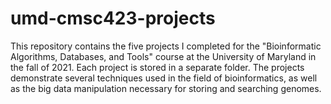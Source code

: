 # umd-cmsc423-projects
This repository contains the five projects I completed for the "Bioinformatic Algorithms, Databases, and Tools" course at the University of Maryland in the fall of 2021.
Each project is stored in a separate folder. The projects demonstrate several techniques used in the field of bioinformatics, as well as the big data manipulation necessary for storing and searching genomes.
